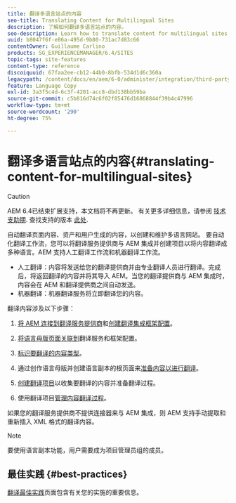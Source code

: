 ```yaml
---
title: 翻译多语言站点的内容
seo-title: Translating Content for Multilingual Sites
description: 了解如何翻译多语言站点的内容。
seo-description: Learn how to translate content for multilingual sites.
uuid: b8047f6f-e86a-495d-9b80-731ac7d83c66
contentOwner: Guillaume Carlino
products: SG_EXPERIENCEMANAGER/6.4/SITES
topic-tags: site-features
content-type: reference
discoiquuid: 67faa2ee-cb12-44b0-8bfb-534d1d6c360a
legacypath: /content/docs/en/aem/6-0/administer/integration/third-party-services/machine-translation
feature: Language Copy
exl-id: 3a3f5c4d-6c3f-4201-acc8-dbd138bb59ba
source-git-commit: c5b816d74c6f02f85476d16868844f39b4c47996
workflow-type: tm+mt
source-wordcount: '290'
ht-degree: 75%

---
```


# 翻译多语言站点的内容{#translating-content-for-multilingual-sites}

>[!CAUTION]
>
>AEM 6.4已结束扩展支持，本文档将不再更新。 有关更多详细信息，请参阅 [技术支助期](https://helpx.adobe.com/cn/support/programs/eol-matrix.html). 查找支持的版本 [此处](https://experienceleague.adobe.com/docs/).

自动翻译页面内容、资产和用户生成的内容，以创建和维护多语言网站。 要自动化翻译工作流，您可以将翻译服务提供商与 AEM 集成并创建项目以将内容翻译成多种语言。AEM 支持人工翻译工作流和机器翻译工作流。

* 人工翻译：内容将发送给您的翻译提供商并由专业翻译人员进行翻译。完成后，将返回翻译的内容并将其导入 AEM。当您的翻译提供商与 AEM 集成时，内容会在 AEM 和翻译提供商之间自动发送。
* 机器翻译：机器翻译服务将立即翻译您的内容。

翻译内容涉及以下步骤：

1. [将 AEM 连接到翻译服务提供商](/help/sites-administering/tc-tic.md#connecting-to-a-translation-service-provider)和[创建翻译集成框架配置](/help/sites-administering/tc-tic.md)。

1. [将语言母版页面关联到](/help/sites-administering/tc-tic.md#configuring-pages-for-translation)翻译服务和框架配置。
1. [标识要翻译的内容类型](/help/sites-administering/tc-rules.md)。
1. 通过创作语言母版并创建语言副本的根页面来[准备内容以进行翻译](/help/sites-administering/tc-prep.md)。
1. [创建翻译项目](/help/sites-administering/tc-manage.md)以收集要翻译的内容并准备翻译过程。
1. 使用翻译项目[管理内容翻译过程](/help/sites-administering/tc-manage.md)。

如果您的翻译服务提供商不提供连接器来与 AEM 集成，则 AEM 支持手动提取和重新插入 XML 格式的翻译内容。

>[!NOTE]
>
>要使用语言副本功能，用户需要成为项目管理员组的成员。

## 最佳实践 {#best-practices}

[翻译最佳实践](/help/sites-administering/tc-bp.md)页面包含有关您的实施的重要信息。
